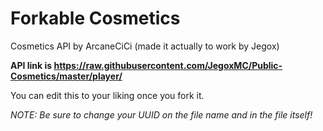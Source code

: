 # Forkable Cosmetics
Cosmetics API by ArcaneCiCi (made it actually to work by Jegox)

**API link is https://raw.githubusercontent.com/JegoxMC/Public-Cosmetics/master/player/**

You can edit this to your liking once you fork it.

*NOTE: Be sure to change your UUID on the file name and in the file itself!*
